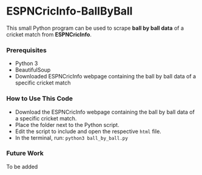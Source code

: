 # ESPNCricInfo-BallByBall
This small Python program can be used to scrape **ball by ball data** of a cricket match from **ESPNCricInfo**.

### Prerequisites
- Python 3
- BeautifulSoup
- Downloaded ESPNCricInfo webpage containing the ball by ball data of a specific cricket match

### How to Use This Code
- Download the ESPNCricInfo webpage containing the ball by ball data of a specific cricket match.
- Place the folder next to the Python script.
- Edit the script to include and open the respective `html` file.
- In the terminal, run: `python3 ball_by_ball.py`

### Future Work
To be added
